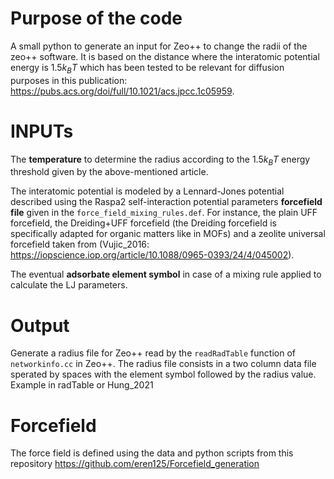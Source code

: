 # Purpose of the code

A small python to generate an input for  Zeo++ to change the radii of the zeo++ software. It is based on the distance where the interatomic potential energy is $1.5 k_BT$ which has been tested to be relevant for diffusion purposes in this publication: <https://pubs.acs.org/doi/full/10.1021/acs.jpcc.1c05959>. 

# INPUTs

The **temperature** to determine the radius according to the $1.5 k_BT$ energy threshold given by the above-mentioned article.

The interatomic potential is modeled by a Lennard-Jones potential described using the Raspa2 self-interaction potential parameters **forcefield file** given in the ```force_field_mixing_rules.def```. For instance, the plain UFF forcefield, the Dreiding+UFF forcefield (the Dreiding forcefield is specifically adapted for organic matters like in MOFs) and a zeolite universal forcefield taken from (Vujic_2016: <https://iopscience.iop.org/article/10.1088/0965-0393/24/4/045002>).

The eventual **adsorbate element symbol** in case of a mixing rule applied to calculate the LJ parameters.

# Output

Generate a radius file for Zeo++ read by the ```readRadTable``` function of ```networkinfo.cc``` in Zeo++.
The radius file consists in a two column data file sperated by spaces with the element symbol followed by the radius value. Example in radTable or Hung_2021

# Forcefield
The force field is defined using the data and python scripts from this repository
https://github.com/eren125/Forcefield_generation


